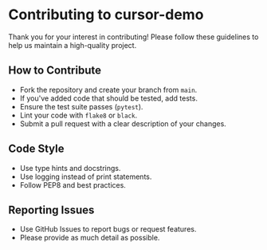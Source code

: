 # Contributing to cursor-demo

Thank you for your interest in contributing! Please follow these guidelines to help us maintain a high-quality project.

## How to Contribute
- Fork the repository and create your branch from `main`.
- If you've added code that should be tested, add tests.
- Ensure the test suite passes (`pytest`).
- Lint your code with `flake8` or `black`.
- Submit a pull request with a clear description of your changes.

## Code Style
- Use type hints and docstrings.
- Use logging instead of print statements.
- Follow PEP8 and best practices.

## Reporting Issues
- Use GitHub Issues to report bugs or request features.
- Please provide as much detail as possible. 